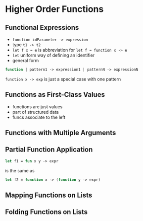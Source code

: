 # Higher Order Functions

## Functional Expressions

- `function idParameter -> expression`
- type `t1 -> t2`
- `let f x = e` is abbreviation for `let f = function x -> e`
- `let` uniform way of defining an identifier
- general form

```ocaml
function | pattern1 -> expression1 | patternN -> expressionN
```

`function x -> exp` is just a special case with one pattern

## Functions as First-Class Values

- functions are just values
- part of structured data
- funcs associate to the left

## Functions with Multiple Arguments

## Partial Function Application

```ocaml
let f1 = fun x y -> expr
```

is the same as

```ocaml
let f2 = function x -> (function y -> expr)
```

## Mapping Functions on Lists

## Folding Functions on Lists
